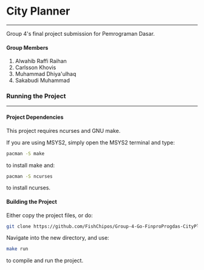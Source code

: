 # City Planner
---

Group 4's final project submission for Pemrograman Dasar.

#### Group Members

1. Alwahib Raffi Raihan
2. Carlsson Khovis
3. Muhammad Dhiya'ulhaq
4. Sakabudi Muhammad

### Running the Project
---

#### Project Dependencies

This project requires ncurses and GNU make.

If you are using MSYS2, simply open the MSYS2 terminal and type:

```bash
pacman -S make
```

to install make and:

```bash
pacman -S ncurses
```

to install ncurses.

#### Building the Project

Either copy the project files, or do:

```bash
git clone https://github.com/FishChipos/Group-4-Go-FinproProgdas-CityPlanner.git
```

Navigate into the new directory, and use:

```bash
make run
```

to compile and run the project.